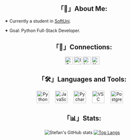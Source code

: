 <!--<h1 align="center">Hello, I'm Stefan Kolev!</h1>-->

<h2 align="center">「📝」About Me:</h2>

<p align="left">✦ Currently a student in <a href='https://softuni.bg'>SoftUni</a>.</p>
<p align="left">✦ Goal: Python Full-Stack Developer.</p>

<h2 align="center">「🔗」Connections:</h2>

<div align="center">
<div id="badges">
    <a href="https://www.facebook.com/stefankolevx"><img src="https://img.shields.io/badge/Facebook-black?style=for-the-badge&logo=facebook&logoColor=blue" height='25' alt="Facebook Badge"/></a>
    <a href="https://www.instagram.com/stefankolevx"><img src="https://img.shields.io/badge/Instagram-black?style=for-the-badge&logo=instagram&logoColor=yellow" height='25' alt="Instagram Badge"/></a>
    <a href="https://www.linkedin.com/in/stefankolevx"><img src="https://img.shields.io/badge/Linkedin-black?style=for-the-badge&logo=linkedin&logoColor=blue" height='25' alt="LinkedIn Badge"/></a>
    <a href="https://www.youtube.com/@stefankolevx"><img src="https://img.shields.io/badge/YouTube-black?style=for-the-badge&logo=youtube&logoColor=red" height='25' alt="Youtube Badge"/></a>
</div>
  </div>

<h2 align="center">「🛠」Languages and Tools:</h2>

<div align="center">
  <img src="https://cdn.jsdelivr.net/gh/devicons/devicon/icons/python/python-original.svg" height="40" alt="Python Logo"  />
  <img width="12" />
  <img src="https://cdn.jsdelivr.net/gh/devicons/devicon/icons/javascript/javascript-original.svg" height="40" alt="JavaScript Logo"  />
  <img width="12" />
  <img src="https://cdn.jsdelivr.net/gh/devicons/devicon/icons/pycharm/pycharm-original.svg" height="40" alt="Pycharm Logo"  />
  <img width="12" />
  <img src="https://cdn.jsdelivr.net/gh/devicons/devicon/icons/vscode/vscode-original.svg" height="40" alt="VSC Logo"  />
  <img width="12" />
  <img src="https://cdn.jsdelivr.net/gh/devicons/devicon/icons/postgresql/postgresql-original.svg" height="40" alt="PostgreSQL Logo"  />
  <img width="12" />
</div>

<h2 align="center">「📊」Stats:</h2>

<div align="center">
  
![Stefan's GitHub stats](https://github-readme-stats.vercel.app/api?username=stefankolevx&show_icons=true&theme=transparent&border_color=00000000) [![Top Langs](https://github-readme-stats.vercel.app/api/top-langs/?username=stefankolevx&theme=transparent&border_color=00000000)](https://github.com/stefankolevx/github-readme-stats)
</div>
